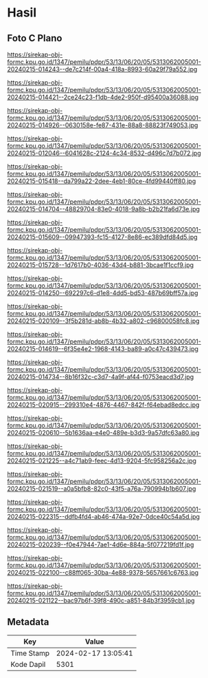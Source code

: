 # Hasil

## Foto C Plano

https://sirekap-obj-formc.kpu.go.id/1347/pemilu/pdpr/53/13/06/20/05/5313062005001-20240215-014243--de7c214f-00a4-418a-8993-60a29f79a552.jpg

https://sirekap-obj-formc.kpu.go.id/1347/pemilu/pdpr/53/13/06/20/05/5313062005001-20240215-014421--2ce24c23-f1db-4de2-950f-d95400a36088.jpg

https://sirekap-obj-formc.kpu.go.id/1347/pemilu/pdpr/53/13/06/20/05/5313062005001-20240215-014926--0630158e-fe87-431e-88a8-88823f749053.jpg

https://sirekap-obj-formc.kpu.go.id/1347/pemilu/pdpr/53/13/06/20/05/5313062005001-20240215-012046--6041628c-2124-4c34-8532-d496c7d7b072.jpg

https://sirekap-obj-formc.kpu.go.id/1347/pemilu/pdpr/53/13/06/20/05/5313062005001-20240215-015418--da799a22-2dee-4eb1-80ce-4fd99440ff80.jpg

https://sirekap-obj-formc.kpu.go.id/1347/pemilu/pdpr/53/13/06/20/05/5313062005001-20240215-014704--48829704-83e0-4018-9a8b-b2b21fa6d73e.jpg

https://sirekap-obj-formc.kpu.go.id/1347/pemilu/pdpr/53/13/06/20/05/5313062005001-20240215-015609--09947393-fc15-4127-8e86-ec389dfd84d5.jpg

https://sirekap-obj-formc.kpu.go.id/1347/pemilu/pdpr/53/13/06/20/05/5313062005001-20240215-015728--1d7617b0-4036-43d4-b881-3bcae1f1ccf9.jpg

https://sirekap-obj-formc.kpu.go.id/1347/pemilu/pdpr/53/13/06/20/05/5313062005001-20240215-014250--692297c6-d1e8-4dd5-bd53-487b69bff57a.jpg

https://sirekap-obj-formc.kpu.go.id/1347/pemilu/pdpr/53/13/06/20/05/5313062005001-20240215-020109--3f5b281d-ab8b-4b32-a802-c96800058fc8.jpg

https://sirekap-obj-formc.kpu.go.id/1347/pemilu/pdpr/53/13/06/20/05/5313062005001-20240215-014619--6f35e4e2-1968-4143-ba89-a0c47c439473.jpg

https://sirekap-obj-formc.kpu.go.id/1347/pemilu/pdpr/53/13/06/20/05/5313062005001-20240215-014734--8b16f32c-c3d7-4a9f-af44-f0753eacd3d7.jpg

https://sirekap-obj-formc.kpu.go.id/1347/pemilu/pdpr/53/13/06/20/05/5313062005001-20240215-020915--299310e4-4876-4467-842f-f64ebad8edcc.jpg

https://sirekap-obj-formc.kpu.go.id/1347/pemilu/pdpr/53/13/06/20/05/5313062005001-20240215-020610--5b1636aa-e4e0-489e-b3d3-9a57dfc63a80.jpg

https://sirekap-obj-formc.kpu.go.id/1347/pemilu/pdpr/53/13/06/20/05/5313062005001-20240215-021225--a4c71ab9-feec-4d13-9204-5fc958256a2c.jpg

https://sirekap-obj-formc.kpu.go.id/1347/pemilu/pdpr/53/13/06/20/05/5313062005001-20240215-021519--a0a5bfb8-82c0-43f5-a76a-790994b1b607.jpg

https://sirekap-obj-formc.kpu.go.id/1347/pemilu/pdpr/53/13/06/20/05/5313062005001-20240215-022315--ddfb4fd4-ab46-474a-92e7-0dce40c54a5d.jpg

https://sirekap-obj-formc.kpu.go.id/1347/pemilu/pdpr/53/13/06/20/05/5313062005001-20240215-020239--f0e47944-7ae1-4d6e-884a-5f077219fd1f.jpg

https://sirekap-obj-formc.kpu.go.id/1347/pemilu/pdpr/53/13/06/20/05/5313062005001-20240215-022100--c88ff065-30ba-4e88-9378-5657661c6763.jpg

https://sirekap-obj-formc.kpu.go.id/1347/pemilu/pdpr/53/13/06/20/05/5313062005001-20240215-021122--bac97b6f-39f8-490c-a851-84b3f3959cb1.jpg


## Metadata

| Key        | Value               |
| ---------- | ------------------- |
| Time Stamp | 2024-02-17 13:05:41 |
| Kode Dapil | 5301                |



